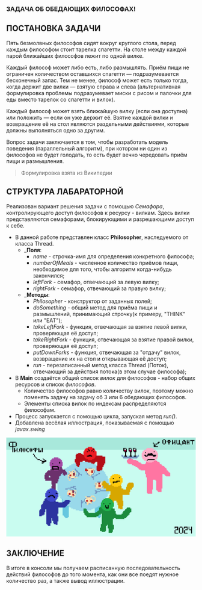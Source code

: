 ### ЗАДАЧА ОБ ОБЕДАЮЩИХ ФИЛОСОФАХ!


## ПОСТАНОВКА ЗАДАЧИ

Пять безмолвных философов сидят вокруг круглого стола, перед каждым философом стоит тарелка спагетти. На столе между каждой парой ближайших философов лежит по одной вилке.

Каждый философ может либо есть, либо размышлять. Приём пищи не ограничен количеством оставшихся спагетти — подразумевается бесконечный запас. Тем не менее, философ может есть только тогда, когда держит две вилки — взятую справа и слева (альтернативная формулировка проблемы подразумевает миски с рисом и палочки для еды вместо тарелок со спагетти и вилок).

Каждый философ может взять ближайшую вилку (если она доступна) или положить — если он уже держит её. Взятие каждой вилки и возвращение её на стол являются раздельными действиями, которые должны выполняться одно за другим.

Вопрос задачи заключается в том, чтобы разработать модель поведения (параллельный алгоритм), при котором ни один из философов не будет голодать, то есть будет вечно чередовать приём пищи и размышления. 

> Формулировка взята из Википедии


## СТРУКТУРА ЛАБАРАТОРНОЙ

Реализован вариант решения задачи с помощью *Семафора*, контролирующего доступ философов к ресурсу - вилкам. Здесь вилки представляются семафорами, блокирующими и разрешающими доступ к себе.

- В данной работе представлен класс **Philosopher**, наследуемого от класса Thread.
    - ___Поля__:
        - *name* - строчка-имя для определения конкретного философа;
        - *numberOfMeals* - численное количество приёмов пищи, необходимое для того, чтобы алгоритм когда-нибудь закончился;
        - *leftFork* - семафор, отвечающий за левую вилку;
        - *rightFork* - семафор, отвечающий за правую вилку;
    - ___Методы__:
        - *Philosopher* - конструктор от заданных полей;
        - *doSomething* - общий метод для приёма пищи и размышлений, принимающий строчку(к примеру, "THINK" или "EAT");
        - *takeLeftFork* - функция, отвечающая за взятие левой вилки, проверяющая её доступ;
        - *takeRightFork* - функция, отвечающая за взятие правой вилки, проверяющая её доступ;
        - *putDownForks* - функция, отвечающая за "отдачу" вилок, возвращение их на стол и открывающая её доступ;
        - *run* - перезаписанный метод класса Thread (Поток), отвечающий за действия потока(в этом случае философа);
- В **Main** создаётся общий список *вилок* для философов - набор общих ресурсов и список *философов*.
    - Количество философов равно количеству вилок, поэтому можно поменять задачу на задачу об 3 или 6 обедающих философов.
    - Элементы списка вилок по индексам распределяются философам.
- Процесс запускается с помощью цикла, запуская метод *run()*.
- Добавлена весёлая иллюстрация, показываемая с помощью *javax.swing*


![Иллюстрация обедающих философов.](https://github.com/anekrasova210804/JavaLab2/raw/master/philosophers.png)

## ЗАКЛЮЧЕНИЕ

В итоге в консоли мы получаем расписанную последовательность действий философов до того момента, как они все поедят нужное количество раз, а также вывод иллюстрации.
